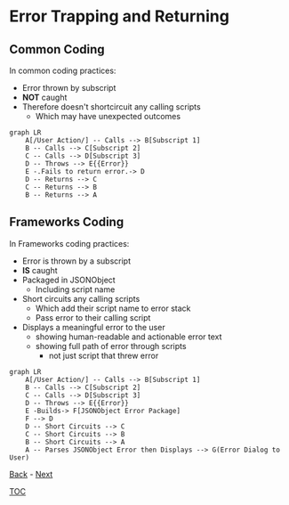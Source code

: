 # Error Trapping and Returning

## Common Coding

In common coding practices:
- Error thrown by subscript
- **NOT** caught
- Therefore doesn't shortcircuit any calling scripts
  - Which may have unexpected outcomes

```mermaid
graph LR
    A[/User Action/] -- Calls --> B[Subscript 1] 
    B -- Calls --> C[Subscript 2] 
    C -- Calls --> D[Subscript 3] 
    D -- Throws --> E{{Error}}
    E -.Fails to return error.-> D
    D -- Returns --> C
    C -- Returns --> B
    B -- Returns --> A
```
## Frameworks Coding

In Frameworks coding practices:
- Error is thrown by a subscript
- **IS** caught
- Packaged in JSONObject
  - Including script name
- Short circuits any calling scripts
  - Which add their script name to error stack
  - Pass error to their calling script 
- Displays a meaningful error to the user
  - showing human-readable and actionable error text
  - showing full path of error through scripts
    - not just script that threw error

```mermaid
graph LR
    A[/User Action/] -- Calls --> B[Subscript 1] 
    B -- Calls --> C[Subscript 2] 
    C -- Calls --> D[Subscript 3] 
    D -- Throws --> E{{Error}}
    E -Builds-> F[JSONObject Error Package]
    F --> D
    D -- Short Circuits --> C
    C -- Short Circuits --> B
    B -- Short Circuits --> A
    A -- Parses JSONObject Error then Displays --> G(Error Dialog to User)
```
[Back](Introduction.md) - [Next](Script_Functions_And_Types.md)

[TOC](TOC.md)
